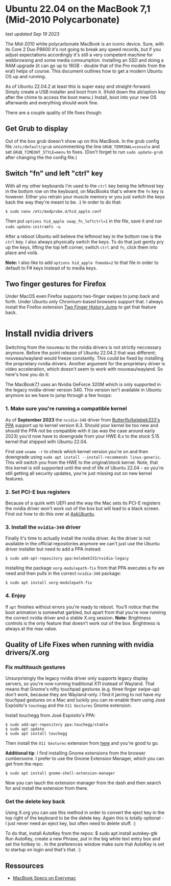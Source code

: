 # Ubuntu 22.04 on the MacBook 7,1 (Mid-2010 Polycarbonate)
*last updated Sep 19 2023*

The Mid-2010 white polycarbonate MacBook is an iconic device. Sure, with its Core 2 Duo P8600 it's not going to break any speed records, but if you adjust expectations accordingly it's still a very competent machine for webbrowsing and some media comsumption. Installing an SSD and doing a RAM upgrade (it can go up to 16GB - double that of the Pro models from the era!) helps of course. This document outlines how to get a modern Ubuntu OS up and running. 

As of Ubuntu 22.04.2 at least this is super easy and straight-forward. Simply create a USB installer and boot from it. (Hold down the alt/option key after the chime to access the boot menu.) Install, boot into your new OS afterwards and everything should work fine.

There are a couple quality of life fixes though:

## Get Grub to display
Out of the box grub doesn't show up on this MacBook. In the grub config file `/etc/default/grub` uncommenting the line `GRUB_TERMINAL=console` and set `GRUB_TIMEOUT_STYLE=menu` to fixes. (Don't forget to run `sudo update-grub` after changing the the config file.)

## Switch "fn" und left "ctrl" key
With all my other keyboards I'm used to the `ctrl` key being the leftmost key in the bottom row on the keyboard, on MacBooks that's where the `fn` key is however. Either you retrain your muscle memory or you just switch the keys back the way they're meant to be. :) In order to do that:
```
$ sudo nano /etc/modprobe.d/hid_apple.conf
```
Then put `options hid_apple swap_fn_leftctrl=1` in the file, save it and run `sudo update-initramfs -u`.

After a reboot Ubuntu will believe the leftmost key in the bottom row is the `ctrl` key. I also always physically switch the keys. To do that just gently pry up the keys, lifting the top left corner, switch `ctrl` and `fn`, click them into place and voilà.

**Note:** I also like to add `options hid_apple fnmode=2` to that file in order to default to F# keys instead of to media keys.

## Two finger gestures for Firefox
Under MacOS even Firefox supports two-finger swipes to jump back and forth. Under Ubuntu only Chromium-based browsers support that. I always install the Firefox extension [Two Finger History Jump](https://addons.mozilla.org/de/firefox/addon/two-finger-history-jump/) to get that feature back.

# Install nvidia drivers
Switching from the nouveau to the nvidia drivers is not strictly neccessary anymore. Before the point release of Ubuntu 22.04.2 that was different; nouveau/wayland would freeze constantly. This could be fixed by installing the proprietary nvidia drivers. Another argument for the proprietary driver is video acceleration, which doesn't seem to work with nouveau/wayland. So here's how you do it: 

The MacBook7,1 uses an Nvidia GeForce 320M which is only supported in the legacy nvidia-driver version 340. This version isn't available in Ubuntu anymore so we have to jump through a few hoops:

### 1. Make sure you're running a compatible kernel
As of **September 2023** the `nvidia-340` driver from [Butterfly/kelebek333's PPA](https://launchpad.net/~kelebek333/+archive/ubuntu/nvidia-legacy) support up to kernel version 6.3. Should your kernel be too new and should the PPA not be compatible with it (as was the case around early 2023) you'd now have to downgrade from your HWE 6.x to the stock 5.15 kernel that shipped with Ubuntu 22.04. 

First use `uname -r` to check which kernel version you're on and then downgrade using `sudo apt install --install-recommends linux-generic`. This will switch you from the HWE to the original/stock kernel. Note, that this kernel is still supported until the end of life of Ubuntu 22.04 - so you're still getting all security updates, you're just missing out on new kernel features.

### 2. Set PCI-E bus registers
Because of a quirk with UEFI and the way the Mac sets its PCI-E registers the nvidia driver won't work out of the box but will lead to a black screen.
Find out how to do this over at [AskUbuntu](https://askubuntu.com/a/613573/21008).

### 3. Install the `nvidia-340` driver
Finally it's time to actually install the nvidia driver. As the driver is not available in the official repositories anymore we can't just use the Ubuntu driver installer but need to add a PPA instead:
```
$ sudo add-apt-repository ppa:kelebek333/nvidia-legacy
```

Installing the package `xorg-modulepath-fix` from that PPA executes a fix we need and then pulls in the correct `nvidia-340` package: 
```
$ sudo apt install xorg-modulepath-fix
```
### 4. Enjoy
If `apt` finishes without errors you're ready to reboot. You'll notice that the boot animation is somewhat garbled, but apart from that you're now running the correct nvidia driver and a stable X.org session.
**Note:** Brightness controls is the only feature that doesn't work out of the box. Brightness is always at the max value.

## Quality of Life Fixes when running with nvidia drivers/X.org

### Fix multitouch gestures
Unsurprisingly the legacy nvidia driver only supports legacy display servers, so you're now running traditional X11 instead of Wayland. That means that Gnome's nifty touchpad gestures (e.g. three finger swipe-up) don't work, because they are Wayland-only. I find it jarring to not have my touchpad gestures on a Mac and luckily you can re-enable them using José Expósito's `touchegg` and the `X11 Gestures` Gnome extension. 

Install touchegg from José Expósito's PPA:
```
$ sudo add-apt-repository ppa:touchegg/stable
$ sudo apt update
$ sudo apt install touchegg
```

Then install the `X11 Gestures` extension from [here](https://extensions.gnome.org/extension/4033/x11-gestures/) and you're good to go.

**Additional tip**: I find installing Gnome extensions from the browser cumbersome. I prefer to use the Gnome Extension Manager, which you can get from the repo:
```
$ sudo apt install gnome-shell-extension-manager
```
Now you can lauch the extension manager from the dash and then search for and install the extension from there.

### Get the delete key back

Using X.org you can use this method in order to convert the eject key in the top right of the keyboard to be the delete key. Again this is totally optional - I just never need an eject key, but often need to delete stuff. :)

To do that, install AutoKey from the repos: $ sudo apt install autokey-gtk Run AutoKey, create a new Phrase, put <delete> in the big white text entry box and set the hotkey to <code169>. In the preferences window make sure that AutoKey is set to startup on login and that's that. :)

## Ressources
- [MacBook Specs on Everymac](https://everymac.com/systems/apple/macbook/specs/macbook-core-2-duo-2.4-white-13-polycarbonate-unibody-mid-2010-specs.html)
